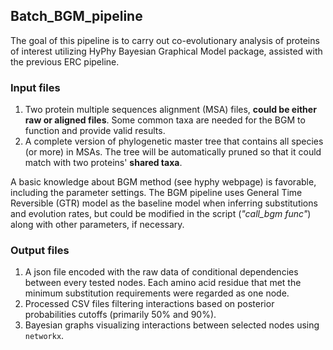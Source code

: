 ## Batch_BGM_pipeline
The goal of this pipeline is to carry out co-evolutionary analysis 
of proteins of interest utilizing HyPhy Bayesian Graphical Model package, assisted with the previous ERC pipeline.

### Input files
1. Two protein multiple sequences alignment (MSA) files, **could be 
either raw or aligned files**. Some common taxa are needed for the BGM 
to function and provide valid results.
2. A complete version of phylogenetic master tree that contains all species
(or more) in MSAs. The tree will be automatically pruned so that it could 
match with two proteins' **shared taxa**.

A basic knowledge about BGM method (see hyphy webpage) is favorable, including
the parameter settings. The BGM pipeline uses General Time Reversible (GTR)
model as the baseline model when inferring substitutions and evolution rates,
but could be modified in the script (_"call_bgm func"_) along with other 
parameters, if necessary.

### Output files
1. A json file encoded with the raw data of conditional dependencies between 
every tested nodes. Each amino acid residue that met the minimum substitution
requirements were regarded as one node.
2. Processed CSV files filtering interactions
based on posterior probabilities cutoffs (primarily 50% and 90%).
3. Bayesian graphs visualizing interactions between selected nodes using ```networkx```.
